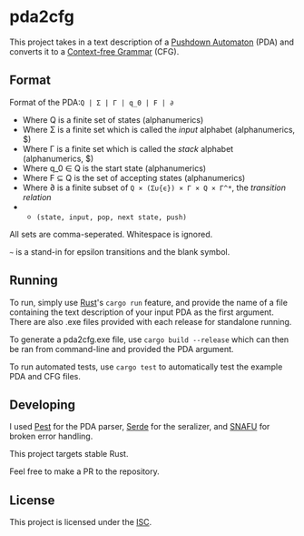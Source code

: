 # pda2cfg

This project takes in a text description of a [Pushdown Automaton](https://en.wikipedia.org/wiki/Pushdown_automaton) (PDA) and converts it to a [Context-free Grammar](https://en.wikipedia.org/wiki/Context-free_grammar) (CFG).

## Format
Format of the PDA:`Q | Σ | Γ | q_0 | F | ∂`
* Where Q is a finite set of states (alphanumerics)
* Where Σ is a finite set which is called the *input* alphabet (alphanumerics, $)
* Where Γ is a finite set which is called the *stack* alphabet (alphanumerics, $)
* Where q_0 ∈ Q is the start state (alphanumerics)
* Where F ⊆ Q is the set of accepting states (alphanumerics)
* Where ∂ is a finite subset of `Q × (Σ∪{ϵ}) × Γ × Q × Γ^*`, the *transition relation*
* * `(state, input, pop, next state, push)`

All sets are comma-seperated.
Whitespace is ignored.

`~` is a stand-in for epsilon transitions and the blank symbol.

## Running
To run, simply use [Rust](https://www.rust-lang.org/)'s `cargo run` feature, and provide the name of a file containing the text description of your input PDA as the first argument. There are also .exe files provided with each release for standalone running.

To generate a pda2cfg.exe file, use `cargo build --release` which can then be ran from command-line and provided the PDA argument.

To run automated tests, use `cargo test` to automatically test the example PDA and CFG files.

## Developing
I used [Pest](https://pest.rs/) for the PDA parser, [Serde](https://serde.rs/) for the seralizer, and [SNAFU](https://docs.rs/crate/snafu) for broken error handling.

This project targets stable Rust.

Feel free to make a PR to the repository.

## License
This project is licensed under the [ISC](https://choosealicense.com/licenses/isc/).
